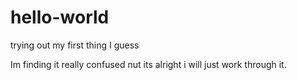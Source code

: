 # hello-world
trying out my first thing I guess

Im finding it really confused nut its alright i will just work through it.
